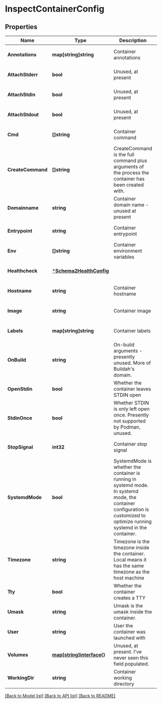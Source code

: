 # InspectContainerConfig

## Properties
Name | Type | Description | Notes
------------ | ------------- | ------------- | -------------
**Annotations** | **map[string]string** | Container annotations | [optional] [default to null]
**AttachStderr** | **bool** | Unused, at present | [optional] [default to null]
**AttachStdin** | **bool** | Unused, at present | [optional] [default to null]
**AttachStdout** | **bool** | Unused, at present | [optional] [default to null]
**Cmd** | **[]string** | Container command | [optional] [default to null]
**CreateCommand** | **[]string** | CreateCommand is the full command plus arguments of the process the container has been created with. | [optional] [default to null]
**Domainname** | **string** | Container domain name - unused at present | [optional] [default to null]
**Entrypoint** | **string** | Container entrypoint | [optional] [default to null]
**Env** | **[]string** | Container environment variables | [optional] [default to null]
**Healthcheck** | [***Schema2HealthConfig**](Schema2HealthConfig.md) |  | [optional] [default to null]
**Hostname** | **string** | Container hostname | [optional] [default to null]
**Image** | **string** | Container image | [optional] [default to null]
**Labels** | **map[string]string** | Container labels | [optional] [default to null]
**OnBuild** | **string** | On-build arguments - presently unused. More of Buildah&#x27;s domain. | [optional] [default to null]
**OpenStdin** | **bool** | Whether the container leaves STDIN open | [optional] [default to null]
**StdinOnce** | **bool** | Whether STDIN is only left open once. Presently not supported by Podman, unused. | [optional] [default to null]
**StopSignal** | **int32** | Container stop signal | [optional] [default to null]
**SystemdMode** | **bool** | SystemdMode is whether the container is running in systemd mode. In systemd mode, the container configuration is customized to optimize running systemd in the container. | [optional] [default to null]
**Timezone** | **string** | Timezone is the timezone inside the container. Local means it has the same timezone as the host machine | [optional] [default to null]
**Tty** | **bool** | Whether the container creates a TTY | [optional] [default to null]
**Umask** | **string** | Umask is the umask inside the container. | [optional] [default to null]
**User** | **string** | User the container was launched with | [optional] [default to null]
**Volumes** | [**map[string]interface{}**](interface{}.md) | Unused, at present. I&#x27;ve never seen this field populated. | [optional] [default to null]
**WorkingDir** | **string** | Container working directory | [optional] [default to null]

[[Back to Model list]](../README.md#documentation-for-models) [[Back to API list]](../README.md#documentation-for-api-endpoints) [[Back to README]](../README.md)

